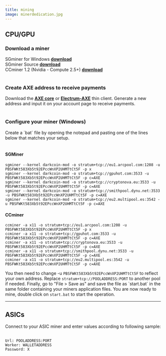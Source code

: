 ```yaml
---
title: mining
image: minerdedication.jpg
---
```

<h2 class="major">CPU/GPU</h2>
<h3>Download a miner</h3>
SGminer for Windows <a href="https://github.com/nicehash/sgminer/releases"><b>download</b></a><br />
SGminer Source <a href="https://github.com/nicehash/sgminer/releases"><b>download</b></a><br />
CCminer 1.2 (Nvidia - Compute 2.5+) <a href="https://github.com/cbuchner1/ccminer/releases/download/v1.2/ccminer-v1.2.zip"><b>download</b></a><br />
<br />
<h3>Create AXE address to receive payments</h3>
Download the <a href="https://github.com/AXErunners/axe/releases"><b>AXE core</b></a> or <a href="https://github.com/AXErunners/electrum-axe/releases"><b>Electrum-AXE</b></a> thin client. Generate a new address and input it on your account page to receive payments.<br />
<br />
<h3>Configure your miner (Windows)</h3>
Create a `bat` file by opening the notepad and pasting one of the lines below that matches your setup. <br />
<br />
<h4>SGMiner</h4>
<pre><code>sgminer --kernel darkcoin-mod -o stratum+tcp://eu1.arcpool.com:1208 -u PBSFWKt583Xb5t92EPccWnXP2UHMTtCt5F -p x
sgminer --kernel darkcoin-mod -o stratum+tcp://gpuhot.com:3533 -u PBSFWKt583Xb5t92EPccWnXP2UHMTtCt5F -p c=AXE
sgminer --kernel darkcoin-mod -o stratum+tcp://cryptonova.eu:3533 -u PBSFWKt583Xb5t92EPccWnXP2UHMTtCt5F -p c=AXE
sgminer --kernel darkcoin-mod -o stratum+tcp://smithpool.dynu.net:3533 -u PBSFWKt583Xb5t92EPccWnXP2UHMTtCt5F -p c=AXE
sgminer --kernel darkcoin-mod -o stratum+tcp://eu2.multipool.es:3542 -u PBSFWKt583Xb5t92EPccWnXP2UHMTtCt5F -p c=AXE</pre></code>
<h4>CCminer</h4>
<pre><code>ccminer -a x11 -o stratum+tcp://eu1.arcpool.com:1208 -u PBSFWKt583Xb5t92EPccWnXP2UHMTtCt5F -p x
ccminer -a x11 -o stratum+tcp://gpuhot.com:3533 -u PBSFWKt583Xb5t92EPccWnXP2UHMTtCt5F -p c=AXE
ccminer -a x11 -o stratum+tcp://cryptonova.eu:3533 -u PBSFWKt583Xb5t92EPccWnXP2UHMTtCt5F -p c=AXE
ccminer -a x11 -o stratum+tcp://smithpool.dynu.net:3533 -u PBSFWKt583Xb5t92EPccWnXP2UHMTtCt5F -p c=AXE
ccminer -a x11 -o stratum+tcp://eu2.multipool.es:3542 -u PBSFWKt583Xb5t92EPccWnXP2UHMTtCt5F -p c=AXE</pre></code>
You then need to change -u <code>PBSFWKt583Xb5t92EPccWnXP2UHMTtCt5F</code> to reflect your own address. Replace <code>stratum+tcp://POOLADDRESS:PORT</code> to another pool if needed. Finally, go to "File > Save as" and save the file as `start.bat` in the same folder containing your miners application files. You are now ready to mine, double click on <code>start.bat</code> to start the operation.
<hr class="hr-line">
<h2 class="major">ASICs</h2>
Connect to your ASIC miner and enter values according to following sample:<br />
<br />
<pre><code>Url: POOLADDRESS:PORT
Worker: WALLETADDRESS
Password: X</pre></code>
